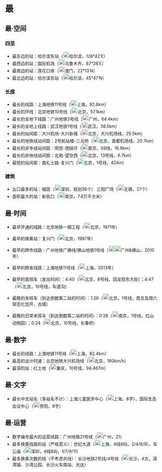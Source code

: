 # 最

## 最·空间

### 四至
- 最东边的站：哈尔滨东站（<img src="https://raw.githubusercontent.com/Ivysauro/CNRT/master/images/city/hrb.gif" width="20" hegiht="20"/>哈尔滨，126°42′E）
- 最西边的站：国际机场（<img src="https://raw.githubusercontent.com/Ivysauro/CNRT/master/images/city/wlmq.gif" width="20" hegiht="20"/>乌鲁木齐，87°28′E）
- 最南边的站：莲花口岸（<img src="https://raw.githubusercontent.com/Ivysauro/CNRT/master/images/city/mo.gif" width="20" hegiht="20"/>澳门，22°13′N）
- 最北边的站：哈尔滨东站（<img src="https://raw.githubusercontent.com/Ivysauro/CNRT/master/images/city/hrb.gif" width="20" hegiht="20"/>哈尔滨，45°47′N）

### 长度
- 最长的线路：上海地铁11号线（<img src="https://raw.githubusercontent.com/Ivysauro/CNRT/master/images/city/sh.gif" width="20" hegiht="20"/>上海，82.8km）
- 最长的环线：北京地铁10号线（<img src="https://raw.githubusercontent.com/Ivysauro/CNRT/master/images/city/bj.gif" width="20" hegiht="20"/>北京，57.1km）
- 最长的全地下线路：广州地铁3号线（<img src="https://raw.githubusercontent.com/Ivysauro/CNRT/master/images/city/gz.gif" width="20" hegiht="20"/>广州，64.4km）
- 最长的全地上线路：武汉地铁1号线（<img src="https://raw.githubusercontent.com/Ivysauro/CNRT/master/images/city/wh.gif" width="20" hegiht="20"/>武汉，38.5km）
- 最长的站间距：大兴机场-大兴新城（<img src="https://raw.githubusercontent.com/Ivysauro/CNRT/master/images/city/bj.gif" width="20" hegiht="20"/>北京，大兴机场线，25.5km）
- 最长的地铁线站间距：2号航站楼-三元桥（<img src="https://raw.githubusercontent.com/Ivysauro/CNRT/master/images/city/bj.gif" width="20" hegiht="20"/>北京，首都机场线，20.7km）
- 最长的非专线站间距：明觉-团结圩（<img src="https://raw.githubusercontent.com/Ivysauro/CNRT/master/images/city/nj.gif" width="20" hegiht="20"/>南京，S9线，16.9km）
- 最长的非快线站间距：北苑-望京西（<img src="https://raw.githubusercontent.com/Ivysauro/CNRT/master/images/city/bj.gif" width="20" hegiht="20"/>北京，13号线，6.7km）
- 最短的站间距：南礼士路-复兴门（<img src="https://raw.githubusercontent.com/Ivysauro/CNRT/master/images/city/bj.gif" width="20" hegiht="20"/>北京，1号线，424m）

### 建筑
- 出口最多的站：福田（<img src="https://raw.githubusercontent.com/Ivysauro/CNRT/master/images/city/sz.gif" width="20" hegiht="20"/>深圳，规划36个） 三阳广场（<img src="https://raw.githubusercontent.com/Ivysauro/CNRT/master/images/city/wx.gif" width="20" hegiht="20"/>无锡，27个）
- 面积最大的站：新街口（<img src="https://raw.githubusercontent.com/Ivysauro/CNRT/master/images/city/nj.gif" width="20" hegiht="20"/>南京，7.6万平方米）

## 最·时间
- 最早开通的线路：北京地铁一期工程（<img src="https://raw.githubusercontent.com/Ivysauro/CNRT/master/images/city/bj.gif" width="20" hegiht="20"/>北京，1971年）
- 最早的换乘站：复兴门（<img src="https://raw.githubusercontent.com/Ivysauro/CNRT/master/images/city/bj.gif" width="20" hegiht="20"/>北京，1987年）

- 最早的跨市线路：广州地铁广佛线/佛山地铁1号线（<img src="https://raw.githubusercontent.com/Ivysauro/CNRT/master/images/city/gz.gif" width="20" hegiht="20"/><img src="https://raw.githubusercontent.com/Ivysauro/CNRT/master/images/city/fs.gif" width="20" hegiht="20"/>广州&佛山，2010年）
- 最早的跨省线路：上海地铁11号线（<img src="https://raw.githubusercontent.com/Ivysauro/CNRT/master/images/city/sh.gif" width="20" hegiht="20"/>上海，2013年）

- 最早的首班车（发出时间）：4:40（<img src="https://raw.githubusercontent.com/Ivysauro/CNRT/master/images/city/bj.gif" width="20" hegiht="20"/>北京，8号线，回龙观东大街）；4:47（<img src="https://raw.githubusercontent.com/Ivysauro/CNRT/master/images/city/bj.gif" width="20" hegiht="20"/>北京，10号线，车道沟）
- 最晚的末班车（到达倒数第二站的时间）：1:26（<img src="https://raw.githubusercontent.com/Ivysauro/CNRT/master/images/city/bj.gif" width="20" hegiht="20"/>北京，1号线，周五及周六常态化加开，古城）
- 最晚的日常末班车（到达倒数第二站的时间）：0:28（<img src="https://raw.githubusercontent.com/Ivysauro/CNRT/master/images/city/nj.gif" width="20" hegiht="20"/>南京，1号线，红山动物园）；0:24（<img src="https://raw.githubusercontent.com/Ivysauro/CNRT/master/images/city/bj.gif" width="20" hegiht="20"/>北京，10号线，长春桥）

## 最·数字
- 最长的线路：上海地铁11号线（<img src="https://raw.githubusercontent.com/Ivysauro/CNRT/master/images/city/sh.gif" width="20" hegiht="20"/>上海，82.4km）
- 最高的设计时速：北京地铁大兴机场线（<img src="https://raw.githubusercontent.com/Ivysauro/CNRT/master/images/city/bj.gif" width="20" hegiht="20"/>北京，160km/h）
- 最深的站：红土地（<img src="https://raw.githubusercontent.com/Ivysauro/CNRT/master/images/city/cq.gif" width="20" hegiht="20"/>重庆，10号线，94.467m）

## 最·文字
- 最长中文站名（多站名不计）：上海儿童医学中心（<img src="https://raw.githubusercontent.com/Ivysauro/CNRT/master/images/city/sh.gif" width="20" hegiht="20"/>上海，8字）、国际生态会议中心（<img src="https://raw.githubusercontent.com/Ivysauro/CNRT/master/images/city/gy.gif" width="20" hegiht="20"/>贵阳，8字）

## 最·运营
- 数字编号最大的运营线路：广州地铁21号线（<img src="https://raw.githubusercontent.com/Ivysauro/CNRT/master/images/city/gz.gif" width="20" hegiht="20"/>广州，21）
- 最多换乘线路的站（严格意义）：世纪大道（<img src="https://raw.githubusercontent.com/Ivysauro/CNRT/master/images/city/sh.gif" width="20" hegiht="20"/>上海，4线8向，2/4/6/9）、车公庙（<img src="https://raw.githubusercontent.com/Ivysauro/CNRT/master/images/city/sz.gif" width="20" hegiht="20"/>深圳，4线8向，1/7/9/11）
- 最多换乘次数的线（不考虑共线）：长沙地铁2号线/4号线（<img src="https://raw.githubusercontent.com/Ivysauro/CNRT/master/images/city/cs.gif" width="20" hegiht="20"/>长沙，4次，溁湾镇、沙湾公园、长沙火车南站、光达）
